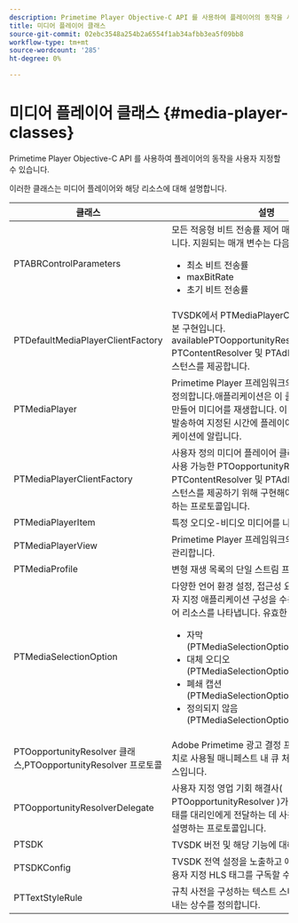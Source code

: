 ```yaml
---
description: Primetime Player Objective-C API 를 사용하여 플레이어의 동작을 사용자 지정할 수 있습니다.
title: 미디어 플레이어 클래스
source-git-commit: 02ebc3548a254b2a6554f1ab34afbb3ea5f09bb8
workflow-type: tm+mt
source-wordcount: '285'
ht-degree: 0%

---
```


# 미디어 플레이어 클래스 {#media-player-classes}

Primetime Player Objective-C API 를 사용하여 플레이어의 동작을 사용자 지정할 수 있습니다.

이러한 클래스는 미디어 플레이어와 해당 리소스에 대해 설명합니다.

| 클래스 | 설명 |
|---|---|
| PTABRControlParameters | 모든 적응형 비트 전송률 제어 매개 변수를 캡슐화합니다. 지원되는 매개 변수는 다음과 같습니다.<ul><li>최소 비트 전송률</li><li>maxBitRate</li><li>초기 비트 전송률</li></ul> |
| PTDefaultMediaPlayerClientFactory | TVSDK에서 PTMediaPlayerClientFactory의 기본 구현입니다. availablePTOopportunityResolver, PTContentResolver 및 PTAdPolicySelector 인스턴스를 제공합니다. |
| PTMediaPlayer | Primetime Player 프레임워크의 루트 구성 요소를 정의합니다.애플리케이션은 이 클래스의 인스턴스를 만들어 미디어를 재생합니다. 이 구성 요소는 알림을 발송하여 지정된 시간에 플레이어의 상태를 애플리케이션에 알립니다. |
| PTMediaPlayerClientFactory | 사용자 정의 미디어 플레이어 클라이언트 팩토리가 사용 가능한 PTOopportunityResolver , PTContentResolver 및 PTAdPolicySelector 인스턴스를 제공하기 위해 구현해야 하는 방법을 설명하는 프로토콜입니다. |
| PTMediaPlayerItem | 특정 오디오-비디오 미디어를 나타냅니다. |
| PTMediaPlayerView | Primetime Player 프레임워크의 보기 구성 요소를 관리합니다. |
| PTMediaProfile | 변형 재생 목록의 단일 스트림 프로필을 나타냅니다. |
| PTMediaSelectionOption | 다양한 언어 환경 설정, 접근성 요구 사항 또는 사용자 지정 애플리케이션 구성을 수용하는 시청각 미디어 리소스를 나타냅니다. 유효한 옵션 유형:<ul><li>자막(PTMediaSelectionOptionTypeSubtitle)</li><li>대체 오디오(PTMediaSelectionOptionTypeAudio)</li><li>폐쇄 캡션(PTMediaSelectionOptionTypeCC)</li><li>정의되지 않음(PTMediaSelectionOptionTypeUndefined)</li></ul> |
| PTOopportunityResolver 클래스,PTOopportunityResolver 프로토콜 | Adobe Primetime 광고 결정 프로세스에 대한 배치로 사용될 매니페스트 내 큐 처리에 사용되는 클래스입니다. |
| PTOopportunityResolverDelegate | 사용자 지정 영업 기회 해결사( PTOopportunityResolver )가 영업 기회 해결 상태를 대리인에게 전달하는 데 사용해야 하는 방법을 설명하는 프로토콜입니다. |
| PTSDK | TVSDK 버전 및 해당 기능에 대해 설명합니다. |
| PTSDKConfig | TVSDK 전역 설정을 노출하고 애플리케이션에서 사용자 지정 HLS 태그를 구독할 수 있도록 합니다. |
| PTTextStyleRule | 규칙 사전을 구성하는 텍스트 스타일 속성 키를 나타내는 상수를 정의합니다. |
